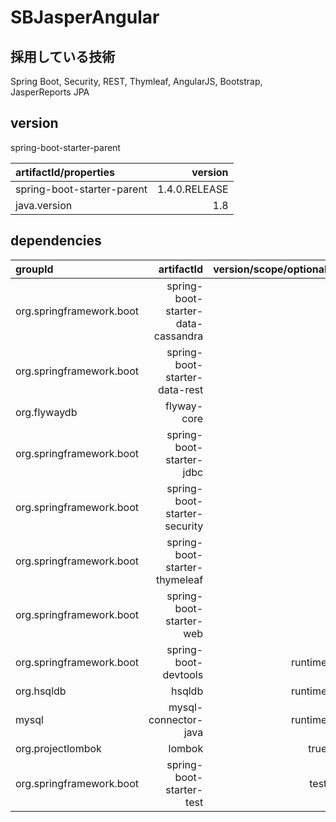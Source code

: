 # SBJasperAngular 

## 採用している技術

Spring Boot, 
Security, 
REST, 
Thymleaf, 
AngularJS, 
Bootstrap, 
JasperReports 
JPA

## version

spring-boot-starter-parent

|artifactId/properties|version|
|:-----------|------------:|
|spring-boot-starter-parent|1.4.0.RELEASE|
|java.version|1.8|

## dependencies

|groupId|artifactId|version/scope/optional|
|:-----------|------------:|------------:|
|org.springframework.boot|spring-boot-starter-data-cassandra||
|org.springframework.boot|spring-boot-starter-data-rest||
|org.flywaydb|flyway-core||
|org.springframework.boot|spring-boot-starter-jdbc||
|org.springframework.boot|spring-boot-starter-security||
|org.springframework.boot|spring-boot-starter-thymeleaf||
|org.springframework.boot|spring-boot-starter-web||
|org.springframework.boot|spring-boot-devtools|runtime|
|org.hsqldb|hsqldb|runtime|
|mysql|mysql-connector-java|runtime|
|org.projectlombok|lombok|true|
|org.springframework.boot|spring-boot-starter-test|test|






